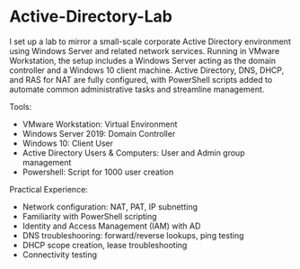 # Active-Directory-Lab
I set up a lab to mirror a small-scale corporate Active Directory environment using Windows Server and related network services. Running in VMware Workstation, the setup includes a Windows Server acting as the domain controller and a Windows 10 client machine. Active Directory, DNS, DHCP, and RAS for NAT are fully configured, with PowerShell scripts added to automate common administrative tasks and streamline management.

Tools:
- VMware Workstation: Virtual Environment
- Windows Server 2019: Domain Controller
- Windows 10: Client User
- Active Directory Users & Computers: User and Admin group management 
- Powershell: Script for 1000 user creation

Practical Experience:
- Network configuration: NAT, PAT, IP subnetting
- Familiarity with PowerShell scripting
- Identity and Access Management (IAM) with AD
- DNS troubleshooring: forward/reverse lookups, ping testing
- DHCP scope creation, lease troubleshooting
- Connectivity testing
